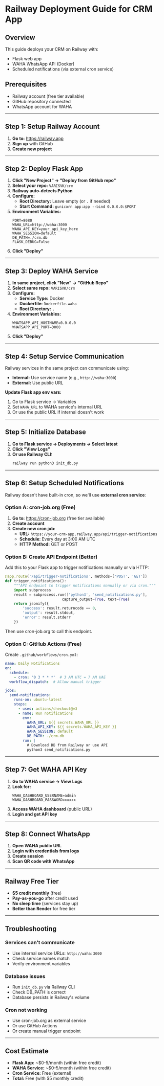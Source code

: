 # Railway Deployment Guide for CRM App

## Overview
This guide deploys your CRM on Railway with:
- Flask web app
- WAHA WhatsApp API (Docker)
- Scheduled notifications (via external cron service)

## Prerequisites
- Railway account (free tier available)
- GitHub repository connected
- WhatsApp account for WAHA

---

## Step 1: Setup Railway Account

1. **Go to:** https://railway.app
2. **Sign up** with GitHub
3. **Create new project**

---

## Step 2: Deploy Flask App

1. **Click "New Project" → "Deploy from GitHub repo"**
2. **Select your repo:** `VARISVK/crm`
3. **Railway auto-detects Python**
4. **Configure:**
   - **Root Directory:** Leave empty (or `.` if needed)
   - **Start Command:** `gunicorn app:app --bind 0.0.0.0:$PORT`
5. **Environment Variables:**
   ```
   PORT=8080
   WAHA_URL=http://waha:3000
   WAHA_API_KEY=your_api_key_here
   WAHA_SESSION=default
   DB_PATH=./crm.db
   FLASK_DEBUG=False
   ```
6. **Click "Deploy"**

---

## Step 3: Deploy WAHA Service

1. **In same project, click "New" → "GitHub Repo"**
2. **Select same repo:** `VARISVK/crm`
3. **Configure:**
   - **Service Type:** Docker
   - **Dockerfile:** `Dockerfile.waha`
   - **Root Directory:** `.`
4. **Environment Variables:**
   ```
   WHATSAPP_API_HOSTNAME=0.0.0.0
   WHATSAPP_API_PORT=3000
   ```
5. **Click "Deploy"**

---

## Step 4: Setup Service Communication

Railway services in the same project can communicate using:
- **Internal:** Use service name (e.g., `http://waha:3000`)
- **External:** Use public URL

**Update Flask app env vars:**
1. Go to Flask service → Variables
2. Set `WAHA_URL` to WAHA service's internal URL
3. Or use the public URL if internal doesn't work

---

## Step 5: Initialize Database

1. **Go to Flask service → Deployments → Select latest**
2. **Click "View Logs"**
3. **Or use Railway CLI:**
   ```bash
   railway run python3 init_db.py
   ```

---

## Step 6: Setup Scheduled Notifications

Railway doesn't have built-in cron, so we'll use **external cron service**:

### Option A: cron-job.org (Free)

1. **Go to:** https://cron-job.org (free tier available)
2. **Create account**
3. **Create new cron job:**
   - **URL:** `https://your-crm-app.railway.app/api/trigger-notifications`
   - **Schedule:** Every day at 3:00 AM UTC
   - **HTTP Method:** GET or POST

### Option B: Create API Endpoint (Better)

Add this to your Flask app to trigger notifications manually or via HTTP:

```python
@app.route('/api/trigger-notifications', methods=['POST', 'GET'])
def trigger_notifications():
    """API endpoint to trigger notifications manually or via cron."""
    import subprocess
    result = subprocess.run(['python3', 'send_notifications.py'], 
                          capture_output=True, text=True)
    return jsonify({
        'success': result.returncode == 0,
        'output': result.stdout,
        'error': result.stderr
    })
```

Then use cron-job.org to call this endpoint.

### Option C: GitHub Actions (Free)

Create `.github/workflows/cron.yml`:
```yaml
name: Daily Notifications
on:
  schedule:
    - cron: '0 3 * * *'  # 3 AM UTC = 7 AM UAE
  workflow_dispatch:  # Allow manual trigger

jobs:
  send-notifications:
    runs-on: ubuntu-latest
    steps:
      - uses: actions/checkout@v3
      - name: Run notifications
        env:
          WAHA_URL: ${{ secrets.WAHA_URL }}
          WAHA_API_KEY: ${{ secrets.WAHA_API_KEY }}
          WAHA_SESSION: default
          DB_PATH: ./crm.db
        run: |
          # Download DB from Railway or use API
          python3 send_notifications.py
```

---

## Step 7: Get WAHA API Key

1. **Go to WAHA service → View Logs**
2. **Look for:**
   ```
   WAHA_DASHBOARD_USERNAME=admin
   WAHA_DASHBOARD_PASSWORD=xxxxx
   ```
3. **Access WAHA dashboard** (public URL)
4. **Login and get API key**

---

## Step 8: Connect WhatsApp

1. **Open WAHA public URL**
2. **Login with credentials from logs**
3. **Create session**
4. **Scan QR code with WhatsApp**

---

## Railway Free Tier

- **$5 credit monthly** (free)
- **Pay-as-you-go** after credit used
- **No sleep time** (services stay up)
- **Better than Render** for free tier

---

## Troubleshooting

### Services can't communicate
- Use internal service URLs: `http://waha:3000`
- Check service names match
- Verify environment variables

### Database issues
- Run `init_db.py` via Railway CLI
- Check DB_PATH is correct
- Database persists in Railway's volume

### Cron not working
- Use cron-job.org as external service
- Or use GitHub Actions
- Or create manual trigger endpoint

---

## Cost Estimate

- **Flask App:** ~$0-5/month (within free credit)
- **WAHA Service:** ~$0-5/month (within free credit)
- **Cron Service:** Free (external)
- **Total:** Free (with $5 monthly credit)

